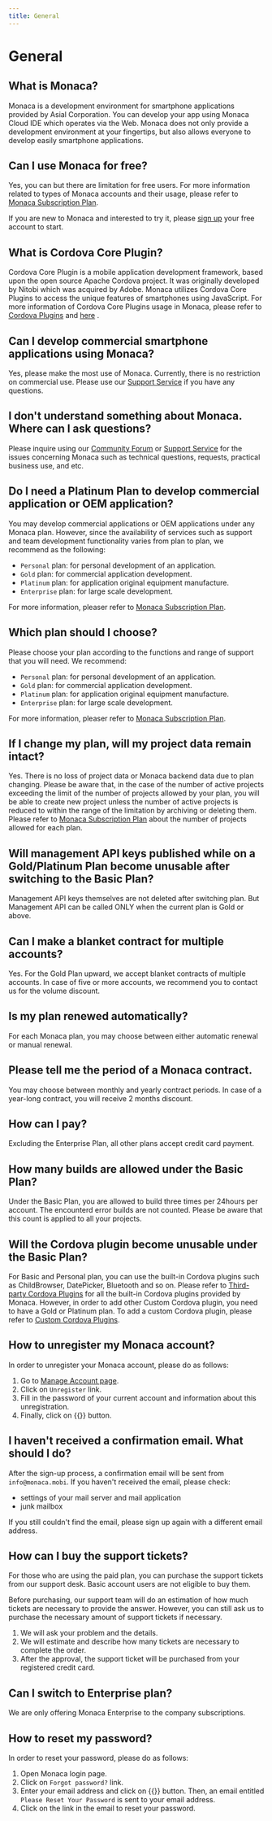```yaml
---
title: General
---
```


# General

## What is Monaca?

Monaca is a development environment for smartphone applications provided
by Asial Corporation. You can develop your app using Monaca Cloud IDE
which operates via the Web. Monaca does not only provide a development
environment at your fingertips, but also allows everyone to develop
easily smartphone applications.

## Can I use Monaca for free?

Yes, you can but there are limitation for free users. For more
information related to types of Monaca accounts and their usage, please
refer to [Monaca Subscription Plan](https://monaca.io/pricing.html).

If you are new to Monaca and interested to try it, please [sign up](https://monaca.mobi/register/start) your free account to start.

## What is Cordova Core Plugin?

Cordova Core Plugin is a mobile application development framework, based
upon the open source Apache Cordova project. It was originally developed
by Nitobi which was acquired by Adobe. Monaca utilizes Cordova Core
Plugins to access the unique features of smartphones using JavaScript.
For more information of Cordova Core Plugins usage in Monaca, please
refer to [Cordova Plugins](/en/monaca_ide/manual/dependencies/cordova_plugin) and [here](https://cordova.apache.org/docs/en/latest/) .

## Can I develop commercial smartphone applications using Monaca?

Yes, please make the most use of Monaca. Currently, there is no
restriction on commercial use. Please use our [Support Service](https://monaca.io/service/index.html) if you have any questions.

## I don't understand something about Monaca. Where can I ask questions?

Please inquire using our [Community Forum](https://community.onsen.io/) or
[Support Service](https://monaca.io/service/index.html) for the issues
concerning Monaca such as technical questions, requests, practical
business use, and etc.

## Do I need a Platinum Plan to develop commercial application or OEM application?

You may develop commercial applications or OEM applications under any
Monaca plan. However, since the availability of services such as support
and team development functionality varies from plan to plan, we
recommend as the following:

- `Personal` plan: for personal development of an application.
- `Gold` plan: for commercial application development.
- `Platinum` plan: for application original equipment manufacture.
- `Enterprise` plan: for large scale development.

For more information, pleaser refer to [Monaca Subscription Plan](https://monaca.io/pricing.html).

## Which plan should I choose?

Please choose your plan according to the functions and range of support
that you will need. We recommend:

- `Personal` plan: for personal development of an application.
- `Gold` plan: for commercial application development.
- `Platinum` plan: for application original equipment manufacture.
- `Enterprise` plan: for large scale development.

For more information, pleaser refer to [Monaca Subscription Plan](https://monaca.io/pricing.html).

## If I change my plan, will my project data remain intact?

Yes. There is no loss of project data or Monaca backend data due to plan
changing. Please be aware that, in the case of the number of active
projects exceeding the limit of the number of projects allowed by your
plan, you will be able to create new project unless the number of active
projects is reduced to within the range of the limitation by archiving
or deleting them. Please refer to [Monaca Subscription Plan](https://monaca.io/pricing.html) about the number of projects
allowed for each plan.

## Will management API keys published while on a Gold/Platinum Plan become unusable after switching to the Basic Plan?

Management API keys themselves are not deleted after switching plan. But
Management API can be called ONLY when the current plan is Gold or
above.

## Can I make a blanket contract for multiple accounts?

Yes. For the Gold Plan upward, we accept blanket contracts of multiple
accounts. In case of five or more accounts, we recommend you to contact
us for the volume discount.

## Is my plan renewed automatically?

For each Monaca plan, you may choose between either automatic renewal or
manual renewal.

## Please tell me the period of a Monaca contract.

You may choose between monthly and yearly contract periods. In case of a
year-long contract, you will receive 2 months discount.

## How can I pay?

Excluding the Enterprise Plan, all other plans accept credit card
payment.

## How many builds are allowed under the Basic Plan?

Under the Basic Plan, you are allowed to build three times per 24hours
per account. The encounterd error builds are not counted. Please be
aware that this count is applied to all your projects.

## Will the Cordova plugin become unusable under the Basic Plan?

For Basic and Personal plan, you can use the built-in Cordova plugins
such as ChildBrowser, DatePicker, Bluetooth and so on. Please refer to [Third-party Cordova Plugins](/en/reference/third_party_phonegap) for all the built-in Cordova plugins
provided by Monaca. However, in order to add other Custom Cordova
plugin, you need to have a Gold or Platinum plan. To add a custom
Cordova plugin, please refer to [Custom Cordova Plugins](/en/monaca_ide/manual/dependencies/custom_cordova_plugin).

## How to unregister my Monaca account?

In order to unregister your Monaca account, please do as follows:

1.  Go to [Manage Account page](https://monaca.mobi/en/account/edit).
2.  Click on `Unregister` link.
3.  Fill in the password of your current account and information about this unregistration.
4.  Finally, click on {{<guilabel name="Unregister">}} button.

## I haven't received a confirmation email. What should I do?

After the sign-up process, a confirmation email will be sent from
`info@monaca.mobi`. If you haven't received the email, please check:

-   settings of your mail server and mail application
-   junk mailbox

If you still couldn't find the email, please sign up again with a
different email address.

## How can I buy the support tickets?

For those who are using the paid plan, you can purchase the support
tickets from our support desk. Basic account users are not eligible to
buy them.

Before purchasing, our support team will do an estimation of how much
tickets are necessary to provide the answer. However, you can still ask
us to purchase the necessary amount of support tickets if necessary.

1.  We will ask your problem and the details.
2.  We will estimate and describe how many tickets are necessary to
    complete the order.
3.  After the approval, the support ticket will be purchased from your
    registered credit card.

## Can I switch to Enterprise plan?

We are only offering Monaca Enterprise to the company subscriptions.

## How to reset my password?

In order to reset your password, please do as follows:

1.  Open Monaca login page.
2.  Click on `Forgot password?` link.
3.  Enter your email address and click on {{<guilabel name="request E-mail">}} button. Then, an email entitled `Please Reset Your Password` is sent to your email address.
4.  Click on the link in the email to reset your password.

